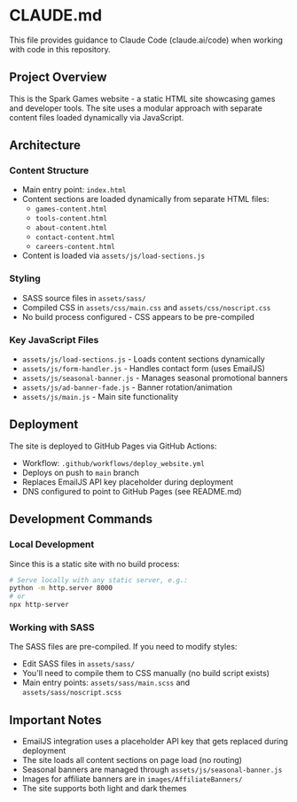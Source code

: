 # CLAUDE.md

This file provides guidance to Claude Code (claude.ai/code) when working with code in this repository.

## Project Overview

This is the Spark Games website - a static HTML site showcasing games and developer tools. The site uses a modular approach with separate content files loaded dynamically via JavaScript.

## Architecture

### Content Structure
- Main entry point: `index.html`
- Content sections are loaded dynamically from separate HTML files:
  - `games-content.html`
  - `tools-content.html`
  - `about-content.html`
  - `contact-content.html`
  - `careers-content.html`
- Content is loaded via `assets/js/load-sections.js`

### Styling
- SASS source files in `assets/sass/`
- Compiled CSS in `assets/css/main.css` and `assets/css/noscript.css`
- No build process configured - CSS appears to be pre-compiled

### Key JavaScript Files
- `assets/js/load-sections.js` - Loads content sections dynamically
- `assets/js/form-handler.js` - Handles contact form (uses EmailJS)
- `assets/js/seasonal-banner.js` - Manages seasonal promotional banners
- `assets/js/ad-banner-fade.js` - Banner rotation/animation
- `assets/js/main.js` - Main site functionality

## Deployment

The site is deployed to GitHub Pages via GitHub Actions:
- Workflow: `.github/workflows/deploy_website.yml`
- Deploys on push to `main` branch
- Replaces EmailJS API key placeholder during deployment
- DNS configured to point to GitHub Pages (see README.md)

## Development Commands

### Local Development
Since this is a static site with no build process:
```bash
# Serve locally with any static server, e.g.:
python -m http.server 8000
# or
npx http-server
```

### Working with SASS
The SASS files are pre-compiled. If you need to modify styles:
- Edit SASS files in `assets/sass/`
- You'll need to compile them to CSS manually (no build script exists)
- Main entry points: `assets/sass/main.scss` and `assets/sass/noscript.scss`

## Important Notes

- EmailJS integration uses a placeholder API key that gets replaced during deployment
- The site loads all content sections on page load (no routing)
- Seasonal banners are managed through `assets/js/seasonal-banner.js`
- Images for affiliate banners are in `images/AffiliateBanners/`
- The site supports both light and dark themes